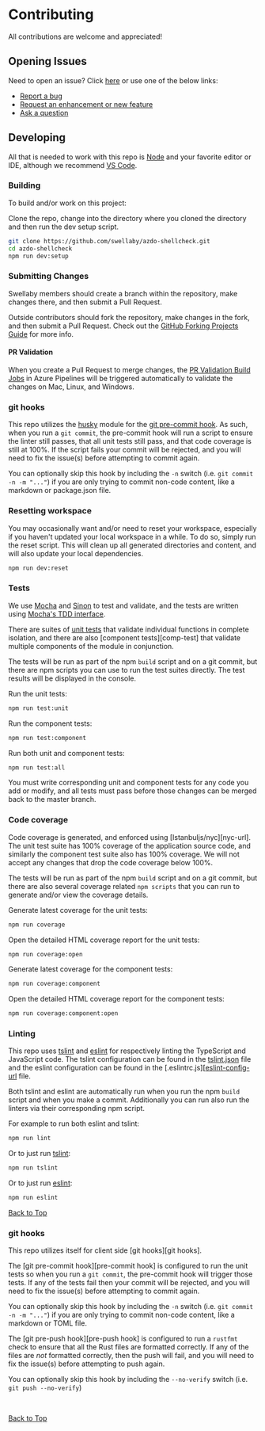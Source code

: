 # Contributing
All contributions are welcome and appreciated! 

## Opening Issues
Need to open an issue? Click [here][create-issue] or use one of the below links:

- [Report a bug][create-bug]
- [Request an enhancement or new feature][create-feature-request]
- [Ask a question][create-question]

## Developing
All that is needed to work with this repo is [Node][node] and your favorite editor or IDE, although we recommend [VS Code][vscode].


### Building
To build and/or work on this project:

Clone the repo, change into the directory where you cloned the directory and then run the dev setup script.

```sh     
git clone https://github.com/swellaby/azdo-shellcheck.git
cd azdo-shellcheck
npm run dev:setup
```  

### Submitting Changes
Swellaby members should create a branch within the repository, make changes there, and then submit a Pull Request. 

Outside contributors should fork the repository, make changes in the fork, and then submit a Pull Request. Check out the [GitHub Forking Projects Guide][fork-guide-url] for more info.

#### PR Validation
When you create a Pull Request to merge changes, the [PR Validation Build Jobs][ci-pipeline-url] in Azure Pipelines will be triggered automatically to validate the changes on Mac, Linux, and Windows.

### git hooks
This repo utilizes the [husky][husky-url] module for the [git pre-commit hook][git-hook-url]. As such, when you run a `git commit`, the pre-commit hook will run a script to ensure the linter still passes, that all unit tests still pass, and that code coverage is still at 100%. If the script fails your commit will be rejected, and you will need to fix the issue(s) before attempting to commit again.  

You can optionally skip this hook by including the `-n` switch (i.e. `git commit -n -m "..."`) if you are only trying to commit non-code content, like a markdown or package.json file.

### Resetting workspace
You may occasionally want and/or need to reset your workspace, especially if you haven't updated your local workspace in a while. To do so, simply run the reset script. This will clean up all generated directories and content, and will also update your local dependencies.

```sh
npm run dev:reset
```

### Tests
We use [Mocha][mocha-url] and [Sinon][sinon-url] to test and validate, and the tests are written using [Mocha's TDD interface][mocha-tdd-url].  

There are suites of [unit tests][unit-test] that validate individual functions in complete isolation, and there are also [component tests][comp-test] that validate multiple components of the module in conjunction. 

The tests will be run as part of the npm `build` script and on a git commit, but there are npm scripts you can use to run the test suites directly. The test results will be displayed in the console.

Run the unit tests:
```sh
npm run test:unit
```  

Run the component tests:
```sh
npm run test:component
```

Run both unit and component tests:
```sh
npm run test:all
```

You must write corresponding unit and component tests for any code you add or modify, and all tests must pass before those changes can be merged back to the master branch.

### Code coverage
Code coverage is generated, and enforced using [Istanbuljs/nyc][nyc-url]. The unit test suite has 100% coverage of the application source code, and similarly the component test suite also has 100% coverage. We will not accept any changes that drop the code coverage below 100%.

The tests will be run as part of the npm `build` script and on a git commit, but there are also several coverage related `npm scripts` that you can run to generate and/or view the coverage details.  

Generate latest coverage for the unit tests:
```sh
npm run coverage
```  

Open the detailed HTML coverage report for the unit tests:
```sh
npm run coverage:open
```

Generate latest coverage for the component tests:
```sh
npm run coverage:component
```  

Open the detailed HTML coverage report for the component tests:
```sh
npm run coverage:component:open
```

### Linting
This repo uses [tslint][tslint-url] and [eslint][eslint-url] for respectively linting the TypeScript and JavaScript code. The tslint configuration can be found in the [tslint.json][tslint-config-url] file and the eslint configuration can be found in the [.eslintrc.js][[eslint-config-url] file.

Both tslint and eslint are automatically run when you run the npm `build` script and when you make a commit. Additionally you can run also run the linters via their corresponding npm script.

For example to run both eslint and tslint:
```sh
npm run lint
```  

Or to just run [tslint][tslint-url]:
```sh
npm run tslint
```  

Or to just run [eslint][eslint-url]:
```sh
npm run eslint
```  


[Back to Top][top]

### git hooks
This repo utilizes itself for client side [git hooks][git hooks]. 

The [git pre-commit hook][pre-commit hook] is configured to run the unit tests so when you run a `git commit`, the pre-commit hook will trigger those tests. If any of the tests fail then your commit will be rejected, and you will need to fix the issue(s) before attempting to commit again.  

You can optionally skip this hook by including the `-n` switch (i.e. `git commit -n -m "..."`) if you are only trying to commit non-code content, like a markdown or TOML file.

The [git pre-push hook][pre-push hook] is configured to run a `rustfmt` check to ensure that all the Rust files are formatted correctly. If any of the files are *not* formatted correctly, then the push will fail, and you will need to fix the issue(s) before attempting to push again.

You can optionally skip this hook by including the `--no-verify` switch (i.e. `git push --no-verify`)  

<br /> 

[Back to Top][top]


[top]: CONTRIBUTING.md#contributing
[create-issue]: https://github.com/swellaby/azdo-shellcheck/issues/new/choose
[create-bug]: https://github.com/swellaby/azdo-shellcheck/issues/new?template=01_BUG.md
[create-feature-request]: https://github.com/swellaby/azdo-shellcheck/issues/new?template=02_FEATURE_REQUEST.md
[create-question]: https://github.com/swellaby/azdo-shellcheck/issues/new?template=03_QUESTION.md
[vscode]: https://code.visualstudio.com/
[node]: https://nodejs.org/en/download/
[fork-guide-url]: https://guides.github.com/activities/forking/
[ci-pipeline-url]: https://dev.azure.com/swellaby/OpenSource/_build?definitionId=49
[unit-test]: ../test/unit
[component-test]: ../test/component
[functional-functional]: ../test/unit
[codecov project]: https://codecov.io/gh/swellaby/azdo-shellcheck
[nyc]: https://www.npmjs.com/package/nyc
[husky-url]: https://www.npmjs.com/package/husky
[git-hook-url]: https://git-scm.com/docs/githooks#_pre_commit
[eslint-url]: https://eslint.org/
[eslint-config-url]: ../.eslintrc.js
[tslint-url]: https://palantir.github.io/tslint/
[tslint-config-url]: ../tslint.json
[mocha-url]: https://mochajs.org/
[mocha-tdd-url]: https://mochajs.org/#tdd
[sinon-url]: sinonjs.org/
